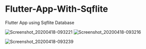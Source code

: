 # Flutter-App-With-Sqflite
Flutter App using Sqflite Database

![Screenshot_20200418-093221](https://user-images.githubusercontent.com/51407211/79627697-089f8a80-8158-11ea-8851-74f940de0ef5.png) ![Screenshot_20200418-093216](https://user-images.githubusercontent.com/51407211/79627745-924f5800-8158-11ea-8f3e-7a35129c123e.png)

 
![Screenshot_20200418-093239](https://user-images.githubusercontent.com/51407211/79627784-ea865a00-8158-11ea-9055-ff00e1d5413c.png)
